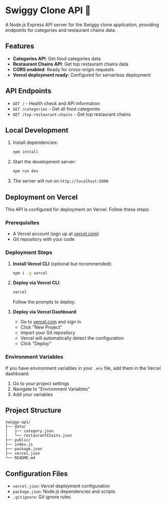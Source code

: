 # Swiggy Clone API 📍

A Node.js Express API server for the Swiggy clone application, providing endpoints for categories and restaurant chains data.

## Features

- **Categories API**: Get food categories data
- **Restaurant Chains API**: Get top restaurant chains data
- **CORS enabled**: Ready for cross-origin requests
- **Vercel deployment ready**: Configured for serverless deployment

## API Endpoints

- `GET /` - Health check and API information
- `GET /categories` - Get all food categories
- `GET /top-restaurant-chains` - Get top restaurant chains

## Local Development

1. Install dependencies:
   ```bash
   npm install
   ```

2. Start the development server:
   ```bash
   npm run dev
   ```

3. The server will run on `http://localhost:5000`

## Deployment on Vercel

This API is configured for deployment on Vercel. Follow these steps:

### Prerequisites
- A Vercel account (sign up at [vercel.com](https://vercel.com))
- Git repository with your code

### Deployment Steps

1. **Install Vercel CLI** (optional but recommended):
   ```bash
   npm i -g vercel
   ```

2. **Deploy via Vercel CLI**:
   ```bash
   vercel
   ```
   Follow the prompts to deploy.

3. **Deploy via Vercel Dashboard**:
   - Go to [vercel.com](https://vercel.com) and sign in
   - Click "New Project"
   - Import your Git repository
   - Vercel will automatically detect the configuration
   - Click "Deploy"

### Environment Variables

If you have environment variables in your `.env` file, add them in the Vercel dashboard:
1. Go to your project settings
2. Navigate to "Environment Variables"
3. Add your variables

## Project Structure

```
swiggy-api/
├── data/
│   ├── category.json
│   └── restaurantChains.json
├── public/
├── index.js
├── package.json
├── vercel.json
└── README.md
```

## Configuration Files

- `vercel.json`: Vercel deployment configuration
- `package.json`: Node.js dependencies and scripts
- `.gitignore`: Git ignore rules
